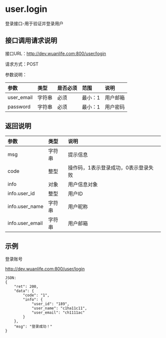 # user.login

登录接口-用于验证并登录用户

## 接口调用请求说明

接口URL：http://dev.wuanlife.com:800/user/login

请求方式：POST

参数说明：

|参数|类型|是否必须|范围|说明|
|:--|:--|:--|:--|:--|
|user_email     |  字符串| 必须    |      最小：1|           用户邮箱|
|password  |  字符串 |必须     |       最小：1|         用户密码|

## 返回说明

|参数|类型|说明|
|:--|:--|:--|
|msg        |     字符串 |提示信息|
|code       |     整型  | 操作码，1表示登录成功，0表示登录失败|
|info         |   对象 |  用户信息对象|
|info.user_id  |   整型  | 用户ID|
|info.user_name |  字符串 |用户昵称|
|info.user_email    |  字符串 |用户邮箱|

## 示例

登录账号

http://dev.wuanlife.com:800/user/login

    JSON:
    {
        "ret": 200,
        "data": {
            "code": "1",
            "info": {
                "user_id": "189",
                "user_name": "c1ha11c11",
                "user_email": "ch1111ac"
            }
        },
        "msg": "登录成功！"
    }
